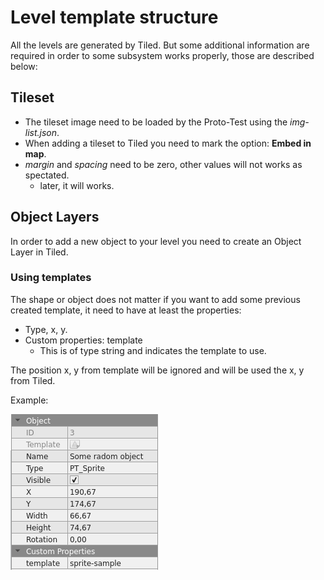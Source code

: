 # Level template structure

All the levels are generated by Tiled. But some additional information are required in order to some subsystem works properly, those are described below:

## Tileset


- The tileset image need to be loaded by the Proto-Test using the *img-list.json*. 
- When adding a tileset to Tiled you need to mark the option: **Embed in map**.
- *margin* and *spacing* need to be zero, other values will not works as spectated.
  - later, it will works. 
  
## Object Layers

In order to add a new object to your level you need to create an Object Layer in Tiled.

### Using templates

The shape or object does not matter if you want to add some previous created template, it need to have at least the properties: 

- Type, x, y. 
- Custom properties: template
  - This is of type string and indicates the template to use. 

The position x, y from template will be ignored and will be used the x, y from Tiled. 

Example:

![Level object example](../data-images/level-example/level-object-properties.png)


